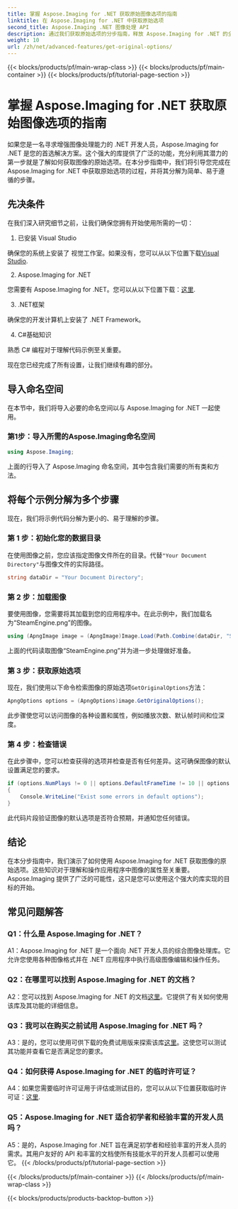 ```yaml
---
title: 掌握 Aspose.Imaging for .NET 获取原始图像选项的指南
linktitle: 在 Aspose.Imaging for .NET 中获取原始选项
second_title: Aspose.Imaging .NET 图像处理 API
description: 通过我们获取原始选项的分步指南，释放 Aspose.Imaging for .NET 的全部潜力。了解如何轻松地在 .NET 应用程序中使用图像。
weight: 10
url: /zh/net/advanced-features/get-original-options/
---
```


{{< blocks/products/pf/main-wrap-class >}}
{{< blocks/products/pf/main-container >}}
{{< blocks/products/pf/tutorial-page-section >}}

# 掌握 Aspose.Imaging for .NET 获取原始图像选项的指南

如果您是一名寻求增强图像处理能力的 .NET 开发人员，Aspose.Imaging for .NET 是您的首选解决方案。这个强大的库提供了广泛的功能，充分利用其潜力的第一步就是了解如何获取图像的原始选项。在本分步指南中，我们将引导您完成在 Aspose.Imaging for .NET 中获取原始选项的过程，并将其分解为简单、易于遵循的步骤。

## 先决条件

在我们深入研究细节之前，让我们确保您拥有开始使用所需的一切：

1. 已安装 Visual Studio

确保您的系统上安装了 视觉工作室。如果没有，您可以从以下位置下载[Visual Studio](https://visualstudio.microsoft.com/).

2. Aspose.Imaging for .NET

您需要有 Aspose.Imaging for .NET。您可以从以下位置下载：[这里](https://releases.aspose.com/imaging/net/).

3. .NET框架

确保您的开发计算机上安装了 .NET Framework。

4. C#基础知识

熟悉 C# 编程对于理解代码示例至关重要。

现在您已经完成了所有设置，让我们继续有趣的部分。

## 导入命名空间

在本节中，我们将导入必要的命名空间以与 Aspose.Imaging for .NET 一起使用。

### 第1步：导入所需的Aspose.Imaging命名空间

```csharp
using Aspose.Imaging;
```

上面的行导入了 Aspose.Imaging 命名空间，其中包含我们需要的所有类和方法。

## 将每个示例分解为多个步骤

现在，我们将示例代码分解为更小的、易于理解的步骤。

### 第 1 步：初始化您的数据目录

在使用图像之前，您应该指定图像文件所在的目录。代替`"Your Document Directory"`与图像文件的实际路径。

```csharp
string dataDir = "Your Document Directory";
```

### 第 2 步：加载图像

要使用图像，您需要将其加载到您的应用程序中。在此示例中，我们加载名为“SteamEngine.png”的图像。

```csharp
using (ApngImage image = (ApngImage)Image.Load(Path.Combine(dataDir, "SteamEngine.png")))
```

上面的代码读取图像“SteamEngine.png”并为进一步处理做好准备。

### 第 3 步：获取原始选项

现在，我们使用以下命令检索图像的原始选项`GetOriginalOptions`方法：

```csharp
ApngOptions options = (ApngOptions)image.GetOriginalOptions();
```

此步骤使您可以访问图像的各种设置和属性，例如播放次数、默认帧时间和位深度。

### 第 4 步：检查错误

在此步骤中，您可以检查获得的选项并检查是否有任何差异。这可确保图像的默认设置满足您的要求。

```csharp
if (options.NumPlays != 0 || options.DefaultFrameTime != 10 || options.BitDepth != 8)
{
    Console.WriteLine("Exist some errors in default options");
}
```

此代码片段验证图像的默认选项是否符合预期，并通知您任何错误。

## 结论

在本分步指南中，我们演示了如何使用 Aspose.Imaging for .NET 获取图像的原始选项。这些知识对于理解和操作应用程序中图像的属性至关重要。 Aspose.Imaging 提供了广泛的可能性，这只是您可以使用这个强大的库实现的目标的开始。

## 常见问题解答

### Q1：什么是 Aspose.Imaging for .NET？

A1：Aspose.Imaging for .NET 是一个面向 .NET 开发人员的综合图像处理库。它允许您使用各种图像格式并在 .NET 应用程序中执行高级图像编辑和操作任务。

### Q2：在哪里可以找到 Aspose.Imaging for .NET 的文档？

 A2：您可以找到 Aspose.Imaging for .NET 的文档[这里](https://reference.aspose.com/imaging/net/)。它提供了有关如何使用该库及其功能的详细信息。

### Q3：我可以在购买之前试用 Aspose.Imaging for .NET 吗？

 A3：是的，您可以使用可供下载的免费试用版来探索该库[这里](https://releases.aspose.com/)。这使您可以测试其功能并查看它是否满足您的要求。

### Q4：如何获得 Aspose.Imaging for .NET 的临时许可证？

 A4：如果您需要临时许可证用于评估或测试目的，您可以从以下位置获取临时许可证：[这里](https://purchase.aspose.com/temporary-license/).

### Q5：Aspose.Imaging for .NET 适合初学者和经验丰富的开发人员吗？

A5：是的，Aspose.Imaging for .NET 旨在满足初学者和经验丰富的开发人员的需求。其用户友好的 API 和丰富的文档使所有技能水平的开发人员都可以使用它。
{{< /blocks/products/pf/tutorial-page-section >}}

{{< /blocks/products/pf/main-container >}}
{{< /blocks/products/pf/main-wrap-class >}}

{{< blocks/products/products-backtop-button >}}
